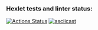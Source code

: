 ### Hexlet tests and linter status:
[![Actions Status](https://github.com/Denesterio/frontend-project-lvl2/workflows/hexlet-check/badge.svg)](https://github.com/Denesterio/frontend-project-lvl2/actions)
[![asciicast](https://asciinema.org/a/JdobNAOAOPbPE6NAz9kM6z2G9.svg)](https://asciinema.org/a/JdobNAOAOPbPE6NAz9kM6z2G9)
